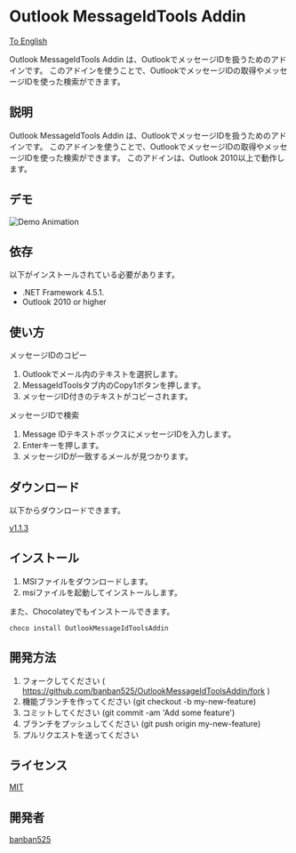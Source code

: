Outlook MessageIdTools Addin
==============================

[To English](https://github.com/banban525/OutlookMessageIdToolsAddin/blob/master/README.md)

Outlook MessageIdTools Addin は、OutlookでメッセージIDを扱うためのアドインです。
このアドインを使うことで、OutlookでメッセージIDの取得やメッセージIDを使った検索ができます。

## 説明

Outlook MessageIdTools Addin は、OutlookでメッセージIDを扱うためのアドインです。
このアドインを使うことで、OutlookでメッセージIDの取得やメッセージIDを使った検索ができます。
このアドインは、Outlook 2010以上で動作します。

## デモ

![Demo Animation](https://github.com/banban525/OutlookMessageIdToolsAddin/blob/master/demo/demo.gif?raw=true) 


## 依存

以下がインストールされている必要があります。

* .NET Framework 4.5.1.
* Outlook 2010 or higher


## 使い方

メッセージIDのコピー

1. Outlookでメール内のテキストを選択します。
2. MessageIdToolsタブ内のCopy1ボタンを押します。
3. メッセージID付きのテキストがコピーされます。

メッセージIDで検索

1. Message IDテキストボックスにメッセージIDを入力します。
2. Enterキーを押します。
3. メッセージIDが一致するメールが見つかります。


## ダウンロード

以下からダウンロードできます。

[v1.1.3](https://github.com/banban525/OutlookMessageIdToolsAddin/releases/download/v1.1.3/OutlookMessageIDToolsAddin.1.1.3.msi)


## インストール

1. MSIファイルをダウンロードします。
2. msiファイルを起動してインストールします。

また、Chocolateyでもインストールできます。

    choco install OutlookMessageIdToolsAddin

## 開発方法

1. フォークしてください ( https://github.com/banban525/OutlookMessageIdToolsAddin/fork )
2. 機能ブランチを作ってください (git checkout -b my-new-feature)
3. コミットしてください (git commit -am 'Add some feature')
4. ブランチをプッシュしてください (git push origin my-new-feature)
5. プルリクエストを送ってください


## ライセンス

[MIT](https://github.com/banban525/OutlookMessageIdToolsAddin/blob/master/LICENSE)

## 開発者

[banban525](https://github.com/banban525)

